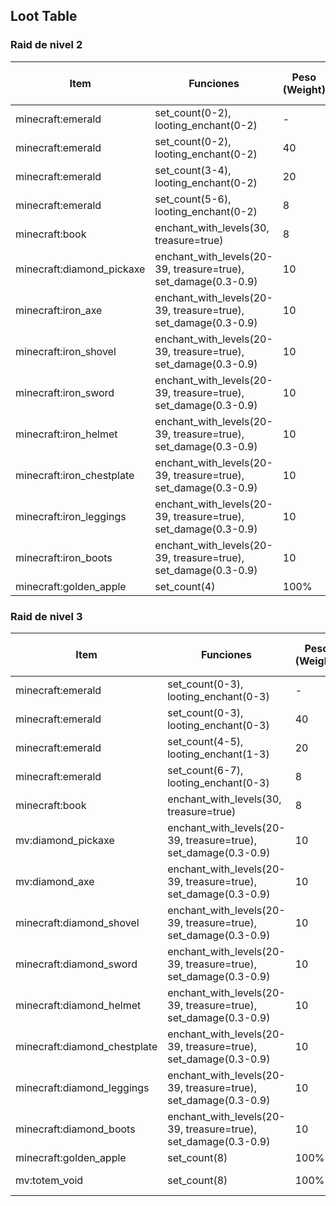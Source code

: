 ## Loot Table

### Raid de nivel 2

| Item                            | Funciones                                                          | Peso (Weight) | Rango de Cantidad | Mob |
|---------------------------------|--------------------------------------------------------------------|---------------|-------------------|---------------|
| minecraft:emerald               | set_count(0-2), looting_enchant(0-2)                               | -             | 0-2               |     Raid      |
| minecraft:emerald               | set_count(0-2), looting_enchant(0-2)                               | 40            | 0-2               |     Raid      |
| minecraft:emerald               | set_count(3-4), looting_enchant(0-2)                               | 20            | 3-4               |     Raid      |
| minecraft:emerald               | set_count(5-6), looting_enchant(0-2)                               | 8             | 5-6               |     Raid      |
| minecraft:book                  | enchant_with_levels(30, treasure=true)                             | 8             | 1                 |     Raid      |
| minecraft:diamond_pickaxe       | enchant_with_levels(20-39, treasure=true), set_damage(0.3-0.9)     | 10            | 1                 |     Raid      |
| minecraft:iron_axe              | enchant_with_levels(20-39, treasure=true), set_damage(0.3-0.9)     | 10            | 1                 |     Raid      |
| minecraft:iron_shovel           | enchant_with_levels(20-39, treasure=true), set_damage(0.3-0.9)     | 10            | 1                 |     Raid      |
| minecraft:iron_sword            | enchant_with_levels(20-39, treasure=true), set_damage(0.3-0.9)     | 10            | 1                 |     Raid      |
| minecraft:iron_helmet           | enchant_with_levels(20-39, treasure=true), set_damage(0.3-0.9)     | 10            | 1                 |     Raid      |
| minecraft:iron_chestplate       | enchant_with_levels(20-39, treasure=true), set_damage(0.3-0.9)     | 10            | 1                 |     Raid      |
| minecraft:iron_leggings         | enchant_with_levels(20-39, treasure=true), set_damage(0.3-0.9)     | 10            | 1                 |     Raid      |
| minecraft:iron_boots            | enchant_with_levels(20-39, treasure=true), set_damage(0.3-0.9)     | 10            | 1                 |     Raid      |
| minecraft:golden_apple          | set_count(4)                                                       | 100%          | 4                 |     Ravager   |



### Raid de nivel 3

| Item                            | Funciones                                                          | Peso (Weight) | Rango de Cantidad | Mob            |
|---------------------------------|--------------------------------------------------------------------|---------------|-------------------|----------------|
| minecraft:emerald               | set_count(0-3), looting_enchant(0-3)                               | -             | 0-3               |      Raid      |
| minecraft:emerald               | set_count(0-3), looting_enchant(0-3)                               | 40            | 0-3               |      Raid      |
| minecraft:emerald               | set_count(4-5), looting_enchant(1-3)                               | 20            | 4-5               |      Raid      |
| minecraft:emerald               | set_count(6-7), looting_enchant(0-3)                               | 8             | 6-7               |      Raid      |
| minecraft:book                  | enchant_with_levels(30, treasure=true)                             | 8             | 1                 |      Raid      |
| mv:diamond_pickaxe              | enchant_with_levels(20-39, treasure=true), set_damage(0.3-0.9)     | 10            | 1                 |      Raid      |
| mv:diamond_axe                  | enchant_with_levels(20-39, treasure=true), set_damage(0.3-0.9)     | 10            | 1                 |      Raid      |
| minecraft:diamond_shovel        | enchant_with_levels(20-39, treasure=true), set_damage(0.3-0.9)     | 10            | 1                 |      Raid      |
| minecraft:diamond_sword         | enchant_with_levels(20-39, treasure=true), set_damage(0.3-0.9)     | 10            | 1                 |      Raid      |
| minecraft:diamond_helmet        | enchant_with_levels(20-39, treasure=true), set_damage(0.3-0.9)     | 10            | 1                 |      Raid      |
| minecraft:diamond_chestplate    | enchant_with_levels(20-39, treasure=true), set_damage(0.3-0.9)     | 10            | 1                 |      Raid      |
| minecraft:diamond_leggings      | enchant_with_levels(20-39, treasure=true), set_damage(0.3-0.9)     | 10            | 1                 |      Raid      |
| minecraft:diamond_boots         | enchant_with_levels(20-39, treasure=true), set_damage(0.3-0.9)     | 10            | 1                 |      Raid      |
| minecraft:golden_apple          | set_count(8)                                                       | 100%          | 8                 |     Ravager    |
| mv:totem_void                   | set_count(8)                                                       | 100%          | 1                 |Evocation Illager |
